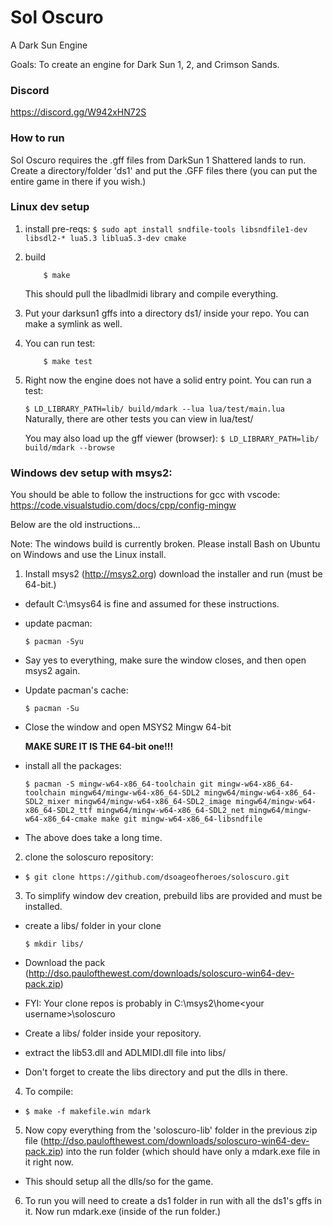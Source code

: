 # Sol Oscuro
A Dark Sun Engine

Goals: To create an engine for Dark Sun 1, 2, and Crimson Sands.

### Discord

<https://discord.gg/W942xHN72S>

### How to run

Sol Oscuro requires the .gff files from DarkSun 1 Shattered lands to run. Create a directory/folder 'ds1' and put the .GFF files there (you can put the entire game in there if you wish.)


### Linux dev setup
1) install pre-reqs:
   ``` $ sudo apt install sndfile-tools libsndfile1-dev libsdl2-* lua5.3 liblua5.3-dev cmake ```
2) build
   ``` $ cd <soloscuro>
       $ make
   ```
   This should pull the libadlmidi library and compile everything.
3) Put your darksun1 gffs into a directory ds1/ inside your repo. You can make a symlink as well.
4) You can run test:
   ```
       $ make test
   ```
4) Right now the engine does not have a solid entry point. You can run a test:

   ```$ LD_LIBRARY_PATH=lib/ build/mdark --lua lua/test/main.lua```
   Naturally, there are other tests you can view in lua/test/
   
   You may also load up the gff viewer (browser):
   ```$ LD_LIBRARY_PATH=lib/ build/mdark --browse```

### Windows dev setup with msys2:

You should be able to follow the instructions for gcc with vscode: https://code.visualstudio.com/docs/cpp/config-mingw

Below are the old instructions...

Note: The windows build is currently broken. Please install Bash on Ubuntu on Windows and use the Linux install.

1. Install msys2 (http://msys2.org) download the installer and run (must be 64-bit.)
  * default C:\msys64 is fine and assumed for these instructions.
  * update pacman:

     ```$ pacman -Syu```

  * Say yes to everything, make sure the window closes, and then open msys2 again.
  * Update pacman's cache:

     ```$ pacman -Su```

  * Close the window and open MSYS2 Mingw 64-bit

     **MAKE SURE IT IS THE 64-bit one!!!**

  * install all the packages:

     ```$ pacman -S mingw-w64-x86_64-toolchain git mingw-w64-x86_64-toolchain mingw64/mingw-w64-x86_64-SDL2 mingw64/mingw-w64-x86_64-SDL2_mixer mingw64/mingw-w64-x86_64-SDL2_image mingw64/mingw-w64-x86_64-SDL2_ttf mingw64/mingw-w64-x86_64-SDL2_net mingw64/mingw-w64-x86_64-cmake make git mingw-w64-x86_64-libsndfile```

  * The above does take a long time.

2. clone the soloscuro repository:
  * ```$ git clone https://github.com/dsoageofheroes/soloscuro.git```

3. To simplify window dev creation, prebuild libs are provided and must be installed.
  * create a libs/ folder in your clone

    ```$ mkdir libs/```

  * Download the pack (<http://dso.paulofthewest.com/downloads/soloscuro-win64-dev-pack.zip>)
  * FYI: Your clone repos is probably in C:\msys2\home\<your username>\soloscuro
  * Create a libs/ folder inside your repository.
  * extract the lib53.dll and ADLMIDI.dll file into libs/
  * Don't forget to create the libs directory and put the dlls in there.

4. To compile:
  * ```$ make -f makefile.win mdark```

5. Now copy everything from the 'soloscuro-lib' folder in the previous zip file (<http://dso.paulofthewest.com/downloads/soloscuro-win64-dev-pack.zip>) into the run folder (which should have only a mdark.exe file in it right now.

  * This should setup all the dlls/so for the game.

6. To run you will need to create a ds1 folder in run with all the ds1's gffs in it. Now run mdark.exe (inside of the run folder.)
